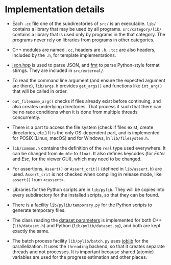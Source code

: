 # Implementation details

- Each `.cc` file one of the subdirectories of `src/` is an executable. `lib/` contains a library that may be used by all programs. `src/category/lib/` contains a library that is used only by programs in the that category. The programs never rely on libraries from programs in other categories.

- C++ modules are named `.cc`, headers are `.h`. `.tcc` are also headers, included by the `.h`, for template implementations.

- [json.hpp](https://github.com/nlohmann/json) is used to parse JSON, and [fmt](https://github.com/fmtlib/fmt) to parse Python-style format stirngs. They are included in `src/external/`.

- To read the command line argument (and ensure the expected argument are there), `lib/args.h` provides `get_args()` and functions like `int_arg()` that will be called in order.

- `out_filename_arg()` checks if files already exist before continuing, and also creates underlying directories. That process it such that there can be no race conditions when it is done from multiple threads concurrently.

- There is a part to access the file system (check if files exist, create directories, etc.) It is the only OS-dependent part, and is implemented for POSIX (Linux, macOS) and for Windows, in `lib/filesystem.h`.
 
- `lib/common.h` contains the definition of the `real` type used everywhere. It can be changed from `double` to `float`. It also defines keycodes (for _Enter_ and _Esc_, for the viewer GUI), which may need to be changed.

- For assertions, `Assert()` or `Assert_crit()` (defined in `lib/assert.h`) are used. `Assert_crit` is not checked when compiling in release mode, like `assert()` from `<cassert>`.

- Libraries for the Python scripts are in `lib/pylib`. They will be copies into every subdirectory for the installed scripts, so that they can be found.

- There is a facility `lib/pylib/temporary.py` for the Python scripts to generate temporary files.

- The class reading the [dataset parameters](data/dataset.html) is implemented for both C++ (`lib/dataset.h`) and Python (`lib/pylib/dataset.py`), and both are kept exactly the same.

- The batch process facility `lib/pylib/batch.py` uses [joblib](https://pythonhosted.org/joblib/) for the parallelization. It uses the `threading` backend, so that it creates separate threads and not processes. It is important because shared (atomic) variables are used for the progress estimation and other places.
